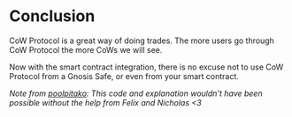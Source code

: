# Conclusion

CoW Protocol is a great way of doing trades. The more users go through CoW Protocol the more CoWs we will see.

Now with the smart contract integration, there is no excuse not to use CoW Protocol from a Gnosis Safe, or even from your smart contract.

_Note from_ [_poolpitako_](https://twitter.com/poolpitako)_: This code and explanation wouldn’t have been possible without the help from Felix and Nicholas <3_
